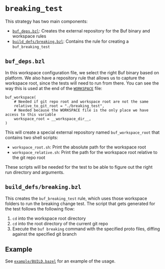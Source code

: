 # `breaking_test`

This strategy has two main components:
* [`buf_deps.bzl`](buf_deps.bzl): Creates the external repository for the Buf binary and workspace rules
* [`build_defs/breaking.bzl`](build_defs/breaking.bzl): Contains the rule for creating a `buf_breaking_test`

## `buf_deps.bzl`

In this workspace configuration file, we select the right Buf binary based on platform. We also have a repository
rule that allows us to capture the workspace root, since the tests will need to run from there. You can see the
way this is used at the end of the [`WORKSPACE`](WORKSPACE) file:

```bazel
buf_workspace(
    # Needed if git repo root and workspace root are not the same
    relative_to_git_root = "./breaking_test",
    # Needed because the WORKSPACE file is the only place we have access to this variable
    workspace_root = __workspace_dir__,
)
```

This will create a special external repository named `buf_workspace_root` that contains two shell scripts:
* `workspace_root.sh`: Print the absolute path for the workspace root
* `workspace_relative.sh`: Print the path for the workspace root relative to the git repo root

These scripts will be needed for the test to be able to figure out the right run directory and arguments.

## `build_defs/breaking.bzl`

This creates the `buf_breaking_test` rule, which uses those workspace folders to run the breaking change test.
The script that gets generated for the test follows the following flow:

1. `cd` into the workspace root directory
2. `cd` into the root directory of the current git repo
3. Execute the `buf breaking` command with the specified proto files, diffing against the specified git branch

## Example

See [`example/BUILD.bazel`](example/BUILD.bazel) for an example of the usage.

